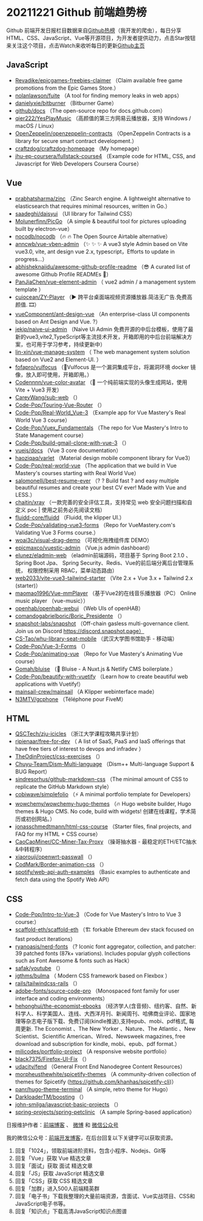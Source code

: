 # 20211221 Github 前端趋势榜

Github 前端开发日报栏目数据来自[Github热榜](http://news.caibaojian.com.cn/)（我开发的爬虫），每日分享HTML、CSS、JavaScript、Vue等开源项目，为开发者提供动力，点击Star按钮来关注这个项目，点击Watch来收听每日的更新[Github主页](https://github.com/kujian/githubTrending)
## JavaScript

* [Revadike/epicgames-freebies-claimer](https://github.com/Revadike/epicgames-freebies-claimer) （Claim available free game promotions from the Epic Games Store.）
* [nolanlawson/fuite](https://github.com/nolanlawson/fuite) （A tool for finding memory leaks in web apps）
* [danielyxie/bitburner](https://github.com/danielyxie/bitburner) （Bitburner Game）
* [github/docs](https://github.com/github/docs) （The open-source repo for docs.github.com）
* [qier222/YesPlayMusic](https://github.com/qier222/YesPlayMusic) （高颜值的第三方网易云播放器，支持 Windows / macOS / Linux）
* [OpenZeppelin/openzeppelin-contracts](https://github.com/OpenZeppelin/openzeppelin-contracts) （OpenZeppelin Contracts is a library for secure smart contract development.）
* [craftzdog/craftzdog-homepage](https://github.com/craftzdog/craftzdog-homepage) （My homepage）
* [jhu-ep-coursera/fullstack-course4](https://github.com/jhu-ep-coursera/fullstack-course4) （Example code for HTML, CSS, and Javascript for Web Developers Coursera Course）

## Vue

* [prabhatsharma/zinc](https://github.com/prabhatsharma/zinc) （Zinc Search engine. A lightweight alternative to elasticsearch that requires minimal resources, written in Go.）
* [saadeghi/daisyui](https://github.com/saadeghi/daisyui) （UI library for Tailwind CSS）
* [Molunerfinn/PicGo](https://github.com/Molunerfinn/PicGo) （A simple &amp; beautiful tool for pictures uploading built by electron-vue）
* [nocodb/nocodb](https://github.com/nocodb/nocodb) （&#x1f525; &#x1f525; The Open Source Airtable alternative）
* [anncwb/vue-vben-admin](https://github.com/anncwb/vue-vben-admin) （&#x2728; &#x2728; &#x2728; A vue3 style Admin based on Vite vue3.0, vite, ant design vue 2.x, typescript，Efforts to update in progress...）
* [abhisheknaiidu/awesome-github-profile-readme](https://github.com/abhisheknaiidu/awesome-github-profile-readme) （&#x1f60e; A curated list of awesome Github Profile READMEs &#x1f4dd;）
* [PanJiaChen/vue-element-admin](https://github.com/PanJiaChen/vue-element-admin) （
        vue2 admin / a management system template
      ）
* [cuiocean/ZY-Player](https://github.com/cuiocean/ZY-Player) （&#x25b6;&#xfe0f; 跨平台桌面端视频资源播放器.简洁无广告.免费高颜值. &#x1f39e;）
* [vueComponent/ant-design-vue](https://github.com/vueComponent/ant-design-vue) （An enterprise-class UI components based on Ant Design and Vue. ?）
* [jekip/naive-ui-admin](https://github.com/jekip/naive-ui-admin) （Naive Ui Admin 免费开源的中后台模板，使用了最新的vue3,vite2,TypeScript等主流技术开发，开箱即用的中后台前端解决方案，也可用于学习参考，持续更新中）
* [lin-xin/vue-manage-system](https://github.com/lin-xin/vue-manage-system) （
        The web management system solution based on Vue2 and Element-UI.
      ）
* [fofapro/vulfocus](https://github.com/fofapro/vulfocus) （&#x1f680;Vulfocus 是一个漏洞集成平台，将漏洞环境 docker 镜像，放入即可使用，开箱即用。）
* [Codennnn/vue-color-avatar](https://github.com/Codennnn/vue-color-avatar) （&#x1f973; 一个纯前端实现的头像生成网站，使用 Vite + Vue3 开发）
* [CareyWang/sub-web](https://github.com/CareyWang/sub-web) （）
* [Code-Pop/Touring-Vue-Router](https://github.com/Code-Pop/Touring-Vue-Router) （）
* [Code-Pop/Real-World_Vue-3](https://github.com/Code-Pop/Real-World_Vue-3) （Example app for Vue Mastery's Real World Vue 3 course）
* [Code-Pop/Vuex_Fundamentals](https://github.com/Code-Pop/Vuex_Fundamentals) （The repo for Vue Mastery's Intro to State Management course）
* [Code-Pop/build-gmail-clone-with-vue-3](https://github.com/Code-Pop/build-gmail-clone-with-vue-3) （）
* [vuejs/docs](https://github.com/vuejs/docs) （Vue 3 core documentation）
* [haoziqaq/varlet](https://github.com/haoziqaq/varlet) （Material design mobile component library for Vue3）
* [Code-Pop/real-world-vue](https://github.com/Code-Pop/real-world-vue) （The application that we build in Vue Mastery's courses starting with Real World Vue）
* [salomonelli/best-resume-ever](https://github.com/salomonelli/best-resume-ever) （? ? Build fast ? and easy multiple beautiful resumes and create your best CV ever! Made with Vue and LESS.）
* [chaitin/xray](https://github.com/chaitin/xray) （一款完善的安全评估工具，支持常见 web 安全问题扫描和自定义 poc | 使用之前务必先阅读文档）
* [fluidd-core/fluidd](https://github.com/fluidd-core/fluidd) （Fluidd, the klipper UI.）
* [Code-Pop/validating-vue3-forms](https://github.com/Code-Pop/validating-vue3-forms) （Repo for VueMastery.com's Validating Vue 3 Forms course.）
* [woai3c/visual-drag-demo](https://github.com/woai3c/visual-drag-demo) （可视化拖拽组件库 DEMO）
* [epicmaxco/vuestic-admin](https://github.com/epicmaxco/vuestic-admin) （Vue.js admin dashboard）
* [elunez/eladmin-web](https://github.com/elunez/eladmin-web) （eladmin前端源码，项目基于 Spring Boot 2.1.0 、 Spring Boot Jpa、 Spring Security、Redis、Vue的前后端分离后台管理系统， 权限控制采用 RBAC，菜单动态路由）
* [web2033/vite-vue3-tailwind-starter](https://github.com/web2033/vite-vue3-tailwind-starter) （Vite 2.x + Vue 3.x + Tailwind 2.x (starter)）
* [maomao1996/Vue-mmPlayer](https://github.com/maomao1996/Vue-mmPlayer) （基于Vue2的在线音乐播放器（PC） Online music player （vue-music））
* [openhab/openhab-webui](https://github.com/openhab/openhab-webui) （Web UIs of openHAB）
* [comandogabrielboric/Boric_Presidente](https://github.com/comandogabrielboric/Boric_Presidente) （）
* [snapshot-labs/snapshot](https://github.com/snapshot-labs/snapshot) （Off-chain gasless multi-governance client. Join us on Discord https://discord.snapshot.page）
* [CS-Tao/whu-library-seat-mobile](https://github.com/CS-Tao/whu-library-seat-mobile) （武汉大学图书馆助手 - 移动端）
* [Code-Pop/Vue-3-Forms](https://github.com/Code-Pop/Vue-3-Forms) （）
* [Code-Pop/animating-vue](https://github.com/Code-Pop/animating-vue) （Repo for Vue Mastery's Animating Vue course）
* [Gomah/bluise](https://github.com/Gomah/bluise) （&#x1f344; Bluise - A Nuxt.js &amp; Netlify CMS boilerplate.）
* [Code-Pop/beautify-with-vuetify](https://github.com/Code-Pop/beautify-with-vuetify) （Learn how to create beautiful web applications with Vuetify!）
* [mainsail-crew/mainsail](https://github.com/mainsail-crew/mainsail) （A Klipper webinterface made）
* [N3MTV/gcphone](https://github.com/N3MTV/gcphone) （Téléphone pour FiveM）

## HTML

* [QSCTech/zju-icicles](https://github.com/QSCTech/zju-icicles) （浙江大学课程攻略共享计划）
* [ripienaar/free-for-dev](https://github.com/ripienaar/free-for-dev) （
        A list of SaaS, PaaS and IaaS offerings that have free tiers of interest to devops and infradev
      ）
* [TheOdinProject/css-exercises](https://github.com/TheOdinProject/css-exercises) （）
* [Chuyu-Team/Dism-Multi-language](https://github.com/Chuyu-Team/Dism-Multi-language) （Dism++ Multi-language Support &amp; BUG Report）
* [sindresorhus/github-markdown-css](https://github.com/sindresorhus/github-markdown-css) （The minimal amount of CSS to replicate the GitHub Markdown style）
* [cobiwave/simplefolio](https://github.com/cobiwave/simplefolio) （&#x26a1;&#xfe0f; A minimal portfolio template for Developers）
* [wowchemy/wowchemy-hugo-themes](https://github.com/wowchemy/wowchemy-hugo-themes) （&#x1f525; Hugo website builder, Hugo themes &amp; Hugo CMS. No code, build with widgets! 创建在线课程，学术简历或初创网站。）
* [jonasschmedtmann/html-css-course](https://github.com/jonasschmedtmann/html-css-course) （Starter files, final projects, and FAQ for my HTML + CSS course）
* [CaoCaoMiner/CC-Miner-Tax-Proxy](https://github.com/CaoCaoMiner/CC-Miner-Tax-Proxy) （操哥抽水器 - 最稳定的ETH/ETC抽水&amp;中转程序）
* [xiaorouji/openwrt-passwall](https://github.com/xiaorouji/openwrt-passwall) （）
* [CodMark/Border-animation-css](https://github.com/CodMark/Border-animation-css) （）
* [spotify/web-api-auth-examples](https://github.com/spotify/web-api-auth-examples) （Basic examples to authenticate and fetch data using the Spotify Web API）

## CSS

* [Code-Pop/Intro-to-Vue-3](https://github.com/Code-Pop/Intro-to-Vue-3) （Code for Vue Mastery's Intro to Vue 3 course:）
* [scaffold-eth/scaffold-eth](https://github.com/scaffold-eth/scaffold-eth) （&#x1f3d7; forkable Ethereum dev stack focused on fast product iterations）
* [ryanoasis/nerd-fonts](https://github.com/ryanoasis/nerd-fonts) （? Iconic font aggregator, collection, and patcher: 39 patched fonts (87k+ variations). Includes popular glyph collections such as Font Awesome &amp; fonts such as Hack）
* [safak/youtube](https://github.com/safak/youtube) （）
* [jgthms/bulma](https://github.com/jgthms/bulma) （
        Modern CSS framework based on Flexbox
      ）
* [rails/tailwindcss-rails](https://github.com/rails/tailwindcss-rails) （）
* [adobe-fonts/source-code-pro](https://github.com/adobe-fonts/source-code-pro) （Monospaced font family for user interface and coding environments）
* [hehonghui/the-economist-ebooks](https://github.com/hehonghui/the-economist-ebooks) （经济学人(含音频)、纽约客、自然、新科学人、科学美国人、连线、大西洋月刊、新闻周刊、哈佛商业评论、国家地理等杂志电子版下载、免费订阅(kindle推送),支持epub、mobi、pdf格式, 每周更新. The Economist 、The New Yorker 、Nature、The Atlantic 、New Scientist、Scientific American、Wired、Newsweek magazines, free download and subscription for kindle, mobi、epub、pdf format.）
* [milicodes/portfolio-project](https://github.com/milicodes/portfolio-project) （A responsive website portfolio）
* [black7375/Firefox-UI-Fix](https://github.com/black7375/Firefox-UI-Fix) （）
* [udacity/fend](https://github.com/udacity/fend) （General Front End Nanodegree Content Resources）
* [morpheusthewhite/spicetify-themes](https://github.com/morpheusthewhite/spicetify-themes) （A community-driven collection of themes for Spicetify (https://github.com/khanhas/spicetify-cli)）
* [panr/hugo-theme-terminal](https://github.com/panr/hugo-theme-terminal) （A simple, retro theme for Hugo）
* [DarkloaderTM/boosting](https://github.com/DarkloaderTM/boosting) （）
* [john-smilga/javascript-basic-projects](https://github.com/john-smilga/javascript-basic-projects) （）
* [spring-projects/spring-petclinic](https://github.com/spring-projects/spring-petclinic) （A sample Spring-based application）


日报维护作者：[前端博客](http://caibaojian.com.cn/) 、 [微博](http://weibo.com/kujian) 和 [微信公众号](https://open.weixin.qq.com/qr/code?username=caibaojian_com)

我的微信公众号：[前端开发博客](https://open.weixin.qq.com/qr/code?username=caibaojian_com)，在后台回复以下关键字可以获取资源。

1. 回复「1024」，领取前端进阶资料，包含小程序、Nodejs、Git等
2. 回复「Vue」获取 Vue 精选文章
3. 回复「面试」获取 面试 精选文章
4. 回复「JS」获取 JavaScript 精选文章
5. 回复「CSS」获取 CSS 精选文章
6. 回复「加群」进入500人前端精英群
7. 回复「电子书」下载我整理的大量前端资源，含面试、Vue实战项目、CSS和JavaScript电子书等。
8. 回复「知识点」下载高清JavaScript知识点图谱